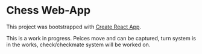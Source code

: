 # Chess Web-App

This project was bootstrapped with [Create React App](https://github.com/facebook/create-react-app).

This is a work in progress. Peices move and can be captured, turn system is in the works, check/checkmate system will be worked on.
